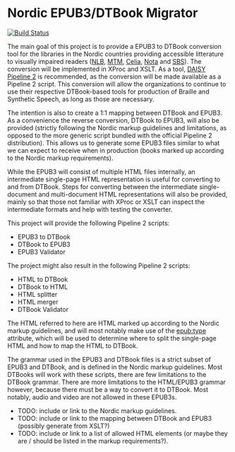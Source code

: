 Nordic EPUB3/DTBook Migrator
============================

[![Build Status](https://travis-ci.org/nlbdev/nordic-epub3-dtbook-migrator.svg)](https://travis-ci.org/nlbdev/nordic-epub3-dtbook-migrator)

The main goal of this project is to provide a EPUB3 to DTBook conversion tool for the libraries in the Nordic countries providing accessible litterature to visually impaired readers
([NLB](http://www.nlb.no/), [MTM](http://mtm.se/), [Celia](http://www.celia.fi/), [Nota](http://www.nota.nu/) and [SBS](http://sbs.ch/)).
The conversion will be implemented in XProc and XSLT. As a tool, [DAISY Pipeline 2](http://www.daisy.org/pipeline2) is recommended,
as the conversion will be made available as a Pipeline 2 script.
This conversion will allow the organizations to continue to use their respective DTBook-based tools for production of Braille and Synthetic Speech, as long as those are necessary.

The intention is also to create a 1:1 mapping between DTBook and EPUB3. As a convenience the reverse conversion, DTBook to EPUB3, will also be provided (strictly following the
Nordic markup guidelines and limitations, as opposed to the more generic script bundled with the official Pipeline 2 distribution). This allows us to generate some EPUB3 files
similar to what we can expect to receive when in production (books marked up according to the Nordic markup requirements).

While the EPUB3 will consist of multiple HTML files internally, an intermediate single-page HTML representation is useful for converting to and from DTBook. Steps for converting
between the intermediate single-document and multi-document HTML representations will also be provided, mainly so that those not familiar with XProc or XSLT can inspect the intermediate formats and help with testing the converter.

This project will provide the following Pipeline 2 scripts:

 * EPUB3 to DTBook
 * DTBook to EPUB3
 * EPUB3 Validator

The project might also result in the following Pipeline 2 scripts:

 * HTML to DTBook
 * DTBook to HTML
 * HTML splitter
 * HTML merger
 * DTBook Validator

The HTML referred to here are HTML marked up according to the Nordic markup guidelines, and will most notably make use of the
[epub:type](http://www.idpf.org/accessibility/guidelines/content/semantics/epub-type.php) attribute, which will be used to determine where to split the single-page HTML and how to
map the HTML to DTBook.

The grammar used in the EPUB3 and DTBook files is a strict subset of EPUB3 and DTBook, and is defined in the Nordic markup guidelines. Most DTBooks will work with these scripts, there
are few limitations to the DTBook grammar. There are more limitations to the HTML/EPUB3 grammar however, because there must be a way to convert it to DTBook.
Most notably, audio and video are not allowed in these EPUB3s.

* TODO: include or link to the Nordic markup guidelines.
* TODO: include or link to the mapping between DTBook and EPUB3 (possibly generate from XSLT?)
* TODO: include or link to a list of allowed HTML elements (or maybe they are / should be listed in the markup requirements?).
